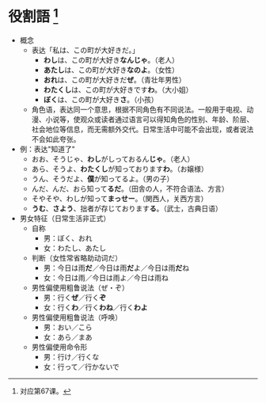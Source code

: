 # 役割語 [^title]

- 概念
  - 表达「私は、この町が大好きだ。」
    - **わし**は、この町が大好き**なんじゃ**。（老人）
    - **あたし**は、この町が大好き**なのよ**。（女性）
    - **おれ**は、この町が大好きだ**ぜ**。（青壮年男性）
    - **わたくし**は、この町が大好きです**わ**。（大小姐）
    - **ぼく**は、この町が大好き**さ**。（小孩）
  - 角色语，表达同一个意思，根据不同角色有不同说法。一般用于电视、动漫、小说等，使观众或读者通过语言可以得知角色的性别、年龄、阶层、社会地位等信息，而无需额外交代。日常生活中可能不会出现，或者说法不会如此夸张。
- 例：表达"知道了"
  - おお、そうじゃ、**わし**がしっておるん**じゃ**。（老人）
  - あら、そうよ、**わたくし**が知っております**わ**。（お嬢様）
  - うん、そうだよ、**僕**が知ってるよ。（男の子）
  - んだ、んだ、おら知って**るだ**。（田舎の人，不符合语法、方言）
  - そやそや、わしが知って**まっせー**。（関西人，关西方言）
  - **うむ**、**さよう**、拙者が存じております**る**。（武士，古典日语）
- 男女特征（日常生活非正式）
  - 自称
    - 男：ぼく、おれ
    - 女：わたし、あたし
  - 判断（女性常省略助动词だ）
    - 男：今日は雨**だ**／今日は雨**だ**よ／今日は雨**だ**ね
    - 女：今日は雨／今日は雨よ／今日は雨ね
  - 男性偏使用粗鲁说法（ぜ・ぞ）
    - 男：行く**ぜ**／行く**ぞ**
    - 女：行く**わ**／行く**わね**／行く**わよ**
  - 男性偏使用粗鲁说法（呼唤）
    - 男：おい／こら
    - 女：あら／まあ
  - 男性偏使用命令形
    - 男：行け／行くな
    - 女：行って／行かないで


[^title]: 对应第67课。



